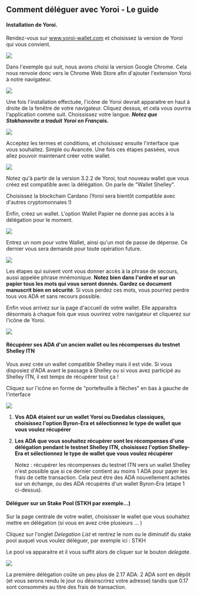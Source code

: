 ## Comment déléguer avec Yoroi - Le guide

#### Installation de Yoroi.

Rendez-vous sur www.yoroi-wallet.com et choisissez la version de Yoroi qui vous convient.

![](./yoroi1.png) <!-- .element height="25%" width="15%" -->

Dans l'exemple qui suit, nous avons choisi la version Google Chrome. Cela nous renvoie donc vers le Chrome Web Store afin d'ajouter l'extension Yoroi à notre navigateur.

![](./yoroi2.png) <!-- .element height="25%" width="15%" -->

Une fois l'installation effectuée, l'icône de Yoroi devrait apparaitre en haut à droite de la fenêtre de votre navigateur. Cliquez dessus, et cela vous ouvrira l'application comme suit. Choississez votre langue. ***Notez que Stakhanovite a traduit Yoroi en Français.***

![](./yoroi3.png) <!-- .element height="25%" width="15%" -->

Acceptez les termes et conditions, et choisissez ensuite l'interface que vous souhaitez. Simple ou Avancée. Une fois ces étapes passées, vous allez pouvoir maintenant créer votre wallet.

![](./yoroi4.png) <!-- .element height="25%" width="15%" -->

Notez qu'à partir de la version 3.2.2 de Yoroi, tout nouveau wallet que vous créez est compatible avec la délégation. On parle de "Wallet Shelley".

Choisissez la blockchain Cardano (Yoroi sera bientôt compatible avec d'autres cryptomonnaies !)

Enfin, créez un wallet. L'option Wallet Papier ne donne pas accès à la délégation pour le moment.

![](./yoroi5.png) <!-- .element height="25%" width="15%" -->

Entrez un nom pour votre Wallet, ainsi qu'un mot de passe de dépense. Ce dernier vous sera demandé pour toute opération future.

![](./yoroi6.png) <!-- .element height="25%" width="15%" -->

Les étapes qui suivent vont vous donner accès à la phrase de secours, aussi appelée phrase mnémonique. **Notez bien dans l'ordre et sur un papier tous les mots qui vous seront donnés. Gardez ce document manuscrit bien en sécurité**. Si vous perdez ces mots, vous pourriez perdre tous vos ADA et sans recours possible.

Enfin vous arrivez sur la page d'accueil de votre wallet. Elle apparaitra désormais à chaque fois que vous ouvrirez votre navigateur et cliquerez sur l'icône de Yoroi.

![](./yoroi7.png) <!-- .element height="25%" width="15%" -->

#### Récupérer ses ADA d'un ancien wallet ou les récompenses du testnet Shelley ITN

Vous avez crée un wallet compatible Shelley mais il est vide. Si vous disposiez d'ADA avant le passage à Shelley ou si vous avez participé au Shelley ITN, il est temps de récupérer tout ça !

Cliquez sur l'icône en forme de "portefeuille à flèches" en bas à gauche de l'interface

![](./yoroi8.png) <!-- .element height="25%" width="15%" -->

1) **Vos ADA étaient sur un wallet Yoroi ou Daedalus classiques, choisissez l'option Byron-Era et sélectionnez le type de wallet que vous voulez récupérer**

2) **Les ADA que vous souhaitez récupérer sont les récompenses d'une délégation pendant le testnet Shelley ITN, choisissez l'option Shelley-Era  et sélectionnez le type de wallet que vous voulez récupérer**

    Notez : récupérer les récompenses du testnet ITN vers un wallet Shelley n'est possible que si ce dernier contient au moins 1 ADA pour payer les frais de cette transaction. Cela peut être des ADA nouvellement achetés sur un échange, ou des ADA récupérés d'un wallet Byron-Era (etape 1 ci-dessus).

#### Déléguer sur un Stake Pool (STKH par exemple...)

Sur la page centrale de votre wallet, choisisser le wallet que vous souhaitez mettre en délégation (si vous en avez crée plusieurs ... )



Cliquez sur l'onglet *Delegation List* et rentrez le nom ou le diminutif du stake pool auquel vous voulez déléguer, par exemple ici : STKH

Le pool va apparaitre et il vous suffit alors de cliquer sur le bouton *delegate*. 

![](./yoroi9.png) <!-- .element height="25%" width="15%" -->

La première délégation coûte un peu plus de 2.17 ADA. 2 ADA sont en dépôt (et vous serons rendu le jour ou désinscrirez votre adresse) tandis que 0.17 sont consommés au titre des frais de transaction.

